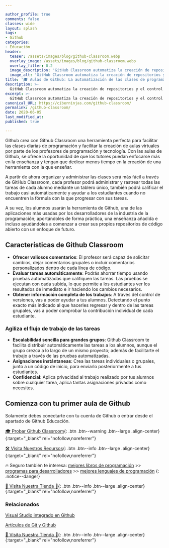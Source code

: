 ```yaml
---

author_profile: true
comments: false
classes: wide
layout: splash
tags:
- Github
categories:
- Educación
header:
  teaser: /assets/images/blog/github-classroom.webp
  overlay_image: /assets/images/blog/github-classroom.webp
  overlay_filter: 0.2
  image_description: 'GitHub Classroom automatiza la creación de repositorios y el control de acceso, facilitando a los maestros la distribución del código de inicio y la recopilación de tareas en GitHub.'
  image_alt: 'GitHub Classroom automatiza la creación de repositorios y el control de acceso, facilitando a los maestros la distribución del código de inicio y la recopilación de tareas en GitHub.'
title: '🎓 Aulas de Github: La automatización de las clases de programación'
description: >-
  GitHub Classroom automatiza la creación de repositorios y el control de acceso, facilitando a los maestros la distribución del código de inicio y la recopilación de tareas en GitHub.
excerpt: >-
  GitHub Classroom automatiza la creación de repositorios y el control de acceso, facilitando a los maestros la distribución del código de inicio y la recopilación de tareas en GitHub.
canonical_URL: https://ciberninjas.com/github-classroom/
permalink: /github-classroom/
date: 2020-06-05
last_modified_at: 
published: true

---
```


Github crea con Github Classroom una herramienta perfecta para facilitar las clases diarias de programación y facilitar la creación de aulas virtuales por parte de los profesores de programación y tecnología. Con las aulas de Github, se ofrece la oportunidad de que los tutores puedan enfocarse más en la enseñanza y tengan que dedicar menos tiempo en la creación de una herramienta con la que enseñar.

A partir de ahora organizar y administrar las clases será más fácil a través de GitHub Classroom, cada profesor podrá administrar y rastrear todas las tareas de cada alumno mediante un tablero único, también podrá calificar el trabajo casi automáticamente y ayudar a los estudiantes cuando no encuentren la fórmula con la que progresar con sus tareas.

<script async src="https://pagead2.googlesyndication.com/pagead/js/adsbygoogle.js"></script>
<ins class="adsbygoogle"
     style="display:block; text-align:center;"
     data-ad-layout="in-article"
     data-ad-format="fluid"
     data-ad-client="ca-pub-9630764103400456"
     data-ad-slot="3229974124"></ins>
<script>
     (adsbygoogle = window.adsbygoogle || []).push({});
</script>

A su vez, los alumnos usarán la herramienta de Github, una de las aplicaciones más usadas por los desarrolladores de la industria de la programación; aportándoles de forma práctica, una enseñanza añadida e incluso ayudándoles a comenzar a crear sus propios repositorios de código abierto con un enfoque de futuro.

## **Características de Github Classroom**

- **Ofrecer valiosos comentarios**: El profesor será capaz de solicitar cambios, dejar comentarios grupales o incluir comentarios personalizados dentro de cada línea de código.
- **Evaluar tareas automáticamente**: Podrás ahorrar tiempo usando pruebas automatizadas que califiquen las tareas. Las pruebas se ejecutan con cada subida, lo que permite a los estudiantes ver los resultados de inmediato e ir haciendo los cambios necesarios.
- **Obtener información completa de los trabajos**: A través del control de versiones, vas a poder ayudar a tus alumnos. Detectando el punto exacto más indicado al que hacerles regresar y dentro de las tareas grupales, vas a poder comprobar la contribución individual de cada estudiante.

<script async src="https://pagead2.googlesyndication.com/pagead/js/adsbygoogle.js"></script>
<ins class="adsbygoogle"
     style="display:block; text-align:center;"
     data-ad-layout="in-article"
     data-ad-format="fluid"
     data-ad-client="ca-pub-9630764103400456"
     data-ad-slot="3229974124"></ins>
<script>
     (adsbygoogle = window.adsbygoogle || []).push({});
</script>

### **Agiliza el flujo de trabajo de las tareas**

- **Escalabilidad sencilla para grandes grupos**: Github Classroom te facilita distribuir automáticamente las tareas a los alumnos, aunque el grupo crezca a lo largo de un mismo proyecto; además de facilitarte el trabajo a través de las pruebas automatizadas.
- **Asignaciones instántaneas**: Crea las tareas individuales o grupales, junto a un código de inicio, para enviarlo posteriormente a tus estudiantes.
- **Confidencial**: Aplica privacidad al trabajo realizado por tus alumnos sobre cualquier tarea, aplica tantas asignaciones privadas como necesites.

## **Comienza con tu primer aula de Github**

Solamente debes conectarte con tu cuenta de Github o entrar desde el apartado de Github Educación.

[🎓 Probar Github Classroom](https://classroom.github.com/){: .btn .btn--warning .btn--large .align-center}{:target="_blank" rel="nofollow,noreferrer"}

[🛠 Visita Nuestros Recursos](https://kutt.it/recursos-flujos-trabajo){: .btn .btn--info .btn--large .align-center}{:target="_blank" rel="nofollow,noreferrer"}

🔥 Seguro también te interesa: [mejores libros de programación](/programar/) >> [programas para desarrolladores](/mejores-sistemas-operativos-para-hackear/) >> [mejores lenguajes de programación](/15-mejores-lenguajes-programacion/)
{: .notice--danger}

<script async src="https://pagead2.googlesyndication.com/pagead/js/adsbygoogle.js"></script>
<ins class="adsbygoogle"
     style="display:block; text-align:center;"
     data-ad-layout="in-article"
     data-ad-format="fluid"
     data-ad-client="ca-pub-9630764103400456"
     data-ad-slot="3229974124"></ins>
<script>
     (adsbygoogle = window.adsbygoogle || []).push({});
</script>

[🎁 Visita Nuestra Tienda 🎁](https://www.amazon.es/shop/cibercursos){: .btn .btn--info .btn--large .align-center}{:target="_blank" rel="nofollow,noreferrer"}

### Relacionados

[Visual Studio integrado en Github](https://ciberninjas.com/codespace-editor-github/)

[Artículos de Git y Github](https://ciberninjas.com/github-git-recursos/)

<script async src="https://pagead2.googlesyndication.com/pagead/js/adsbygoogle.js"></script>
<ins class="adsbygoogle"
     style="display:block; text-align:center;"
     data-ad-layout="in-article"
     data-ad-format="fluid"
     data-ad-client="ca-pub-9630764103400456"
     data-ad-slot="3229974124"></ins>
<script>
     (adsbygoogle = window.adsbygoogle || []).push({});
</script>

[🎁 Visita Nuestra Tienda 🎁](https://www.amazon.es/shop/cibercursos){: .btn .btn--info .btn--large .align-center}{:target="_blank" rel="nofollow,noreferrer"}